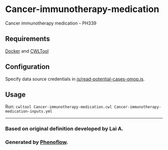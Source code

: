 # Cancer-immunotherapy-medication

Cancer immunotherapy medication - PH339

## Requirements

[Docker](https://docs.docker.com/install/) and [CWLTool](https://github.com/common-workflow-language/cwltool#install)

## Configuration

Specify data source credentials in [js/read-potential-cases-omop.js](js/read-potential-cases-omop.js).

## Usage

Run: `cwltool Cancer-immunotherapy-medication.cwl Cancer-immunotherapy-medication-inputs.yml`

***

### Based on original definition developed by Lai A.
### Generated by [Phenoflow](https://kclhi.org/phenoflow).
